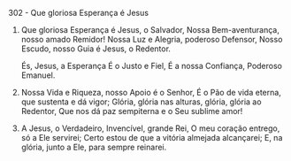 302 - Que gloriosa Esperança é Jesus

1. Que gloriosa Esperança é Jesus, o Salvador,
   Nossa Bem-aventurança, nosso amado Remidor!
   Nossa Luz e Alegria, poderoso Defensor,
   Nosso Escudo, nosso Guia é Jesus, o Redentor.

    És, Jesus, a Esperança
    É o Justo e Fiel,
    É a nossa Confiança,
    Poderoso Emanuel.

2. Nossa Vida e Riqueza, nosso Apoio é o Senhor,
   É o Pão de vida eterna, que sustenta e dá vigor;
   Glória, glória nas alturas, glória, glória ao Redentor,
   Que nos dá paz sempiterna e o Seu sublime amor!

3. A Jesus, o Verdadeiro, Invencível, grande Rei,
   O meu coração entrego, só a Ele servirei;
   Certo estou de que a vitória almejada alcançarei;
   E, na glória, junto a Ele, para sempre reinarei.
